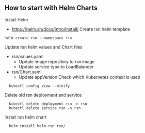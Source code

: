 ## How to start with Helm Charts

Install Helm
  - https://helm.sh/docs/intro/install/
Create rsn helm template
```
helm create rsn --namespace rsn
```
Update rsn helm values and Chart files
  - rsn/values.yaml
    -  Update image repository to rsn image
    - Update service type to LoadBalancer
  - rsn/Chart.yaml
    - Update appVersion
Check which Kubernetes context is used
```
  kubectl config view --minify 
```
Delete old rsn deployment and service
```
  kubectl delete deployment rsn -n rsn
  kubectl delete service rsn -n rsn
```
Install rsn helm chart
```
  helm install helm-rsn rsn/
```

